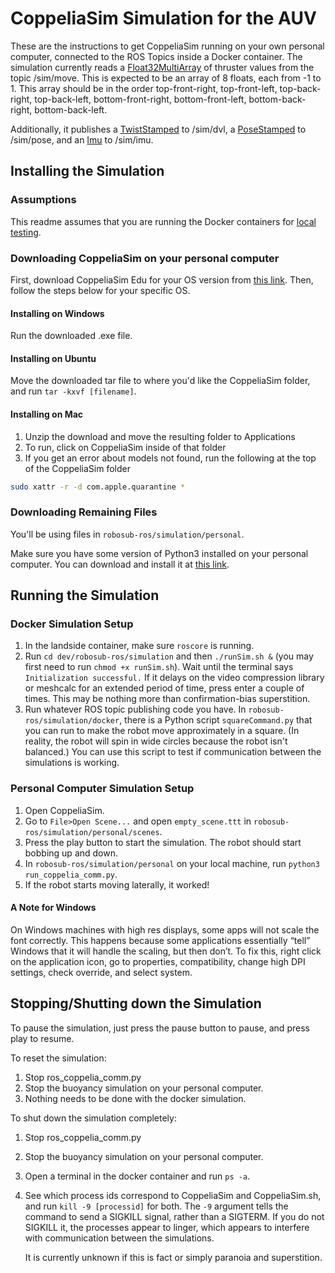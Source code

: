 # CoppeliaSim Simulation for the AUV
These are the instructions to get CoppeliaSim running on your own personal computer, connected to the ROS Topics inside a Docker container. The simulation currently reads a [Float32MultiArray](http://docs.ros.org/melodic/api/std_msgs/html/msg/Float32MultiArray.html) of thruster values from the topic /sim/move. This is expected to be an array of 8 floats, each from -1 to 1. This array should be in the order top-front-right, top-front-left, top-back-right, top-back-left, bottom-front-right, bottom-front-left, bottom-back-right, bottom-back-left.

Additionally, it publishes a [TwistStamped](http://docs.ros.org/melodic/api/geometry_msgs/html/msg/TwistStamped.html) to /sim/dvl, a [PoseStamped](http://docs.ros.org/melodic/api/geometry_msgs/html/msg/PoseStamped.html) to /sim/pose, and an [Imu](http://docs.ros.org/melodic/api/sensor_msgs/html/msg/Imu.html) to /sim/imu.

## Installing the Simulation
### Assumptions
This readme assumes that you are running the Docker containers for [local testing](https://github.com/DukeRobotics/robosub-ros#local-testing).

### Downloading CoppeliaSim on your personal computer
First, download CoppeliaSim Edu for your OS version from [this link](https://coppeliarobotics.com/downloads). Then, follow the steps below for your specific OS.
#### Installing on Windows
Run the downloaded .exe file.

#### Installing on Ubuntu
Move the downloaded tar file to where you'd like the CoppeliaSim folder, and run `tar -kxvf [filename]`.

#### Installing on Mac
1. Unzip the download and move the resulting folder to Applications
2. To run, click on CoppeliaSim inside of that folder
3. If you get an error about models not found, run the following at the top of the CoppeliaSim folder
```bash
sudo xattr -r -d com.apple.quarantine *
```

### Downloading Remaining Files
You'll be using files in `robosub-ros/simulation/personal`.

Make sure you have some version of Python3 installed on your personal computer. You can download and install it at [this link](https://www.python.org/downloads/release/python-381/).

## Running the Simulation
### Docker Simulation Setup
1. In the landside container, make sure `roscore` is running.
2. Run `cd dev/robosub-ros/simulation` and then `./runSim.sh &` (you may first need to run `chmod +x runSim.sh`). Wait until the terminal says `Initialization successful.` If it delays on the video compression library or meshcalc for an extended period of time, press enter a couple of times. This may be nothing more than confirmation-bias superstition.
3. Run whatever ROS topic publishing code you have. In `robosub-ros/simulation/docker`, there is a Python script `squareCommand.py` that you can run to make the robot move approximately in a square. (In reality, the robot will spin in wide circles because the robot isn't balanced.) You can use this script to test if communication between the simulations is working.

### Personal Computer Simulation Setup
1. Open CoppeliaSim.
2. Go to `File>Open Scene...` and open `empty_scene.ttt` in `robosub-ros/simulation/personal/scenes`.
3. Press the play button to start the simulation. The robot should start bobbing up and down.
4. In `robosub-ros/simulation/personal` on your local machine, run `python3 run_coppelia_comm.py`.
5. If the robot starts moving laterally, it worked!

#### A Note for Windows
On Windows machines with high res displays, some apps will not scale the font correctly. This happens because some applications essentially “tell” Windows that it will handle the scaling, but then don’t. To fix this, right click on the application icon, go to properties, compatibility, change high DPI settings, check override, and select system.

## Stopping/Shutting down the Simulation
To pause the simulation, just press the pause button to pause, and press play to resume.

To reset the simulation:
1. Stop ros_coppelia_comm.py
2. Stop the buoyancy simulation on your personal computer. 
3. Nothing needs to be done with the docker simulation.

To shut down the simulation completely:
1. Stop ros_coppelia_comm.py
2. Stop the buoyancy simulation on your personal computer.
3. Open a terminal in the docker container and run `ps -a`.
4. See which process ids correspond to CoppeliaSim and CoppeliaSim.sh, and run `kill -9 [processid]` for both. The `-9` argument tells the command to send a SIGKILL signal, rather than a SIGTERM. If you do not SIGKILL it, the processes appear to linger, which appears to interfere with communication between the simulations.
    
    It is currently unknown if this is fact or simply paranoia and superstition.
